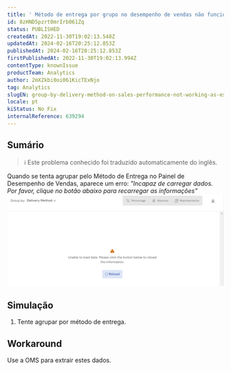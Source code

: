 ```yaml
---
title: ' Método de entrega por grupo no desempenho de vendas não funciona como esperado'
id: 8zHND5pzrt0mrIrb061Zq
status: PUBLISHED
createdAt: 2022-11-30T19:02:13.548Z
updatedAt: 2024-02-16T20:25:12.853Z
publishedAt: 2024-02-16T20:25:12.853Z
firstPublishedAt: 2022-11-30T19:02:13.994Z
contentType: knownIssue
productTeam: Analytics
author: 2mXZkbi0oi061KicTExNjo
tag: Analytics
slugEN: group-by-delivery-method-on-sales-performance-not-working-as-expected
locale: pt
kiStatus: No Fix
internalReference: 639294
---
```


## Sumário

>ℹ️ Este problema conhecido foi traduzido automaticamente do inglês.


Quando se tenta agrupar pelo Método de Entrega no Painel de Desempenho de Vendas, aparece um erro:
_"Incapaz de carregar dados. Por favor, clique no botão abaixo para recarregar as informações"_
 ![](https://raw.githubusercontent.com/vtexdocs/known-issues/refs/heads/main/docs/pt/known-issues/Analytics/metodo-de-entrega-por-grupo-no-desempenho-de-vendas-nao-funciona-como-esperado_1.png)

##

##

## Simulação



1. Tente agrupar por método de entrega.


##

## Workaround


Use a OMS para extrair estes dados.

